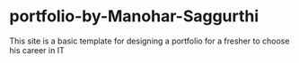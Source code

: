 # portfolio-by-Manohar-Saggurthi
This site is  a basic template for designing a portfolio for a fresher to choose his career in IT 
